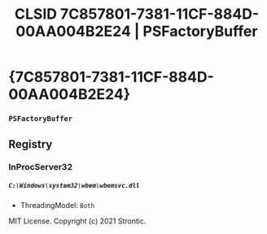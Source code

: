 ﻿---
title: "CLSID 7C857801-7381-11CF-884D-00AA004B2E24 | PSFactoryBuffer"
excerpt: What is COM-Object CLSID 7C857801-7381-11CF-884D-00AA004B2E24?
---

# {7C857801-7381-11CF-884D-00AA004B2E24}

### `PSFactoryBuffer`

## Registry


### InProcServer32

##### `C:\Windows\system32\wbem\wbemsvc.dll`
* ThreadingModel: `Both`

MIT License. Copyright (c) 2021 Strontic.



